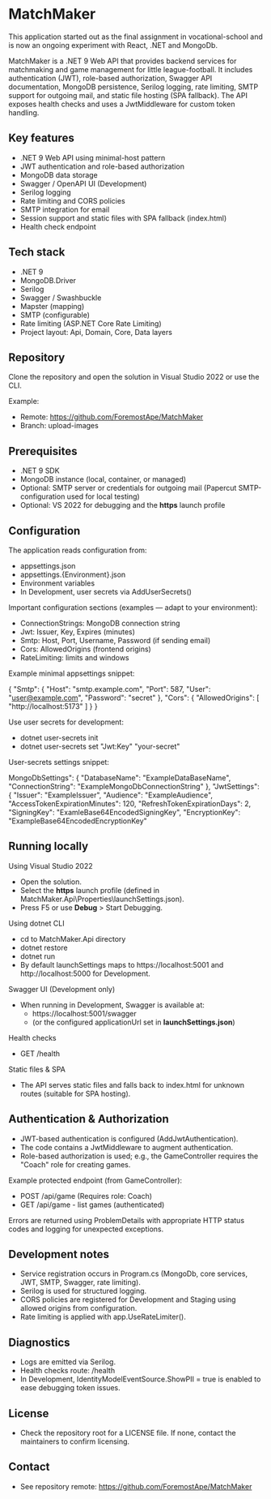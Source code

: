 # MatchMaker

This application started out as the final assignment in vocational-school and is now an ongoing experiment with React, .NET and MongoDb.

MatchMaker is a .NET 9 Web API that provides backend services for matchmaking and game management for little league-football. It includes authentication (JWT), role-based authorization, Swagger API documentation, MongoDB persistence, Serilog logging, rate limiting, SMTP support for outgoing mail, and static file hosting (SPA fallback). The API exposes health checks and uses a JwtMiddleware for custom token handling.

## Key features
- .NET 9 Web API using minimal-host pattern
- JWT authentication and role-based authorization
- MongoDB data storage
- Swagger / OpenAPI UI (Development)
- Serilog logging
- Rate limiting and CORS policies
- SMTP integration for email
- Session support and static files with SPA fallback (index.html)
- Health check endpoint

## Tech stack
- .NET 9
- MongoDB.Driver
- Serilog
- Swagger / Swashbuckle
- Mapster (mapping)
- SMTP (configurable)
- Rate limiting (ASP.NET Core Rate Limiting)
- Project layout: Api, Domain, Core, Data layers

## Repository
Clone the repository and open the solution in Visual Studio 2022 or use the CLI.

Example:
- Remote: https://github.com/ForemostApe/MatchMaker
- Branch: upload-images

## Prerequisites
- .NET 9 SDK
- MongoDB instance (local, container, or managed)
- Optional: SMTP server or credentials for outgoing mail (Papercut SMTP-configuration used for local testing)
- Optional: VS 2022 for debugging and the __https__ launch profile

## Configuration
The application reads configuration from:
- appsettings.json
- appsettings.{Environment}.json
- Environment variables
- In Development, user secrets via AddUserSecrets<Program>()

Important configuration sections (examples — adapt to your environment):
- ConnectionStrings: MongoDB connection string
- Jwt: Issuer, Key, Expires (minutes)
- Smtp: Host, Port, Username, Password (if sending email)
- Cors: AllowedOrigins (frontend origins)
- RateLimiting: limits and windows

Example minimal appsettings snippet:

{ 
  "Smtp": { 
  "Host": "smtp.example.com", 
  "Port": 587, 
  "User": "user@example.com", 
  "Password": "secret" 
  }, 
  "Cors": { 
  "AllowedOrigins": [ "http://localhost:5173" ] 
  } 
}

Use user secrets for development:
- dotnet user-secrets init
- dotnet user-secrets set "Jwt:Key" "your-secret"

User-secrets settings snippet:

MongoDbSettings": {
    "DatabaseName": "ExampleDataBaseName",
    "ConnectionString": "ExampleMongoDbConnectionString"
  },
  "JwtSettings": {
    "Issuer": "ExampleIssuer",
    "Audience": "ExampleAudience",
    "AccessTokenExpirationMinutes": 120,
    "RefreshTokenExpirationDays": 2,
    "SigningKey": "ExamleBase64EncodedSigningKey",
    "EncryptionKey": "ExampleBase64EncodedEncryptionKey"

## Running locally

Using Visual Studio 2022
- Open the solution.
- Select the __https__ launch profile (defined in MatchMaker.Api\Properties\launchSettings.json).
- Press F5 or use __Debug__ > Start Debugging.

Using dotnet CLI
- cd to MatchMaker.Api directory
- dotnet restore
- dotnet run
- By default launchSettings maps to https://localhost:5001 and http://localhost:5000 for Development.

Swagger UI (Development only)
- When running in Development, Swagger is available at:
  - https://localhost:5001/swagger
  - (or the configured applicationUrl set in __launchSettings.json__)

Health checks
- GET /health

Static files & SPA
- The API serves static files and falls back to index.html for unknown routes (suitable for SPA hosting).

## Authentication & Authorization
- JWT-based authentication is configured (AddJwtAuthentication).
- The code contains a JwtMiddleware to augment authentication.
- Role-based authorization is used; e.g., the GameController requires the "Coach" role for creating games.

Example protected endpoint (from GameController):
- POST /api/game (Requires role: Coach)
- GET /api/game - list games (authenticated)

Errors are returned using ProblemDetails with appropriate HTTP status codes and logging for unexpected exceptions.

## Development notes
- Service registration occurs in Program.cs (MongoDb, core services, JWT, SMTP, Swagger, rate limiting).
- Serilog is used for structured logging.
- CORS policies are registered for Development and Staging using allowed origins from configuration.
- Rate limiting is applied with app.UseRateLimiter().

## Diagnostics
- Logs are emitted via Serilog.
- Health checks route: /health
- In Development, IdentityModelEventSource.ShowPII = true is enabled to ease debugging token issues.

## License
- Check the repository root for a LICENSE file. If none, contact the maintainers to confirm licensing.

## Contact
- See repository remote: https://github.com/ForemostApe/MatchMaker
